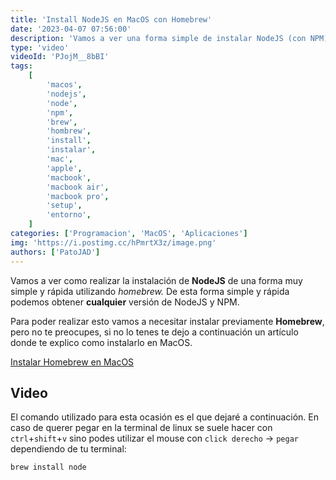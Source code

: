 ```yaml
---
title: 'Install NodeJS en MacOS con Homebrew'
date: '2023-04-07 07:56:00'
description: 'Vamos a ver una forma simple de instalar NodeJS (con NPM) en MacOS usando Homebrew'
type: 'video'
videoId: 'PJojM__8bBI'
tags:
    [
        'macos',
        'nodejs',
        'node',
        'npm',
        'brew',
        'hombrew',
        'install',
        'instalar',
        'mac',
        'apple',
        'macbook',
        'macbook air',
        'macbook pro',
        'setup',
        'entorno',
    ]
categories: ['Programacion', 'MacOS', 'Aplicaciones']
img: 'https://i.postimg.cc/hPmrtX3z/image.png'
authors: ['PatoJAD']
---
```


Vamos a ver como realizar la instalación de **NodeJS** de una forma muy simple y rápida utilizando _homebrew._ De esta forma simple y rápida podemos obtener **cualquier** versión de NodeJS y NPM.

Para poder realizar esto vamos a necesitar instalar previamente **Homebrew**, pero no te preocupes, si no lo tenes te dejo a continuación un artículo donde te explico como instalarlo en MacOS.

[Instalar Homebrew en MacOS](/post/2023/02/como-instalar-brew-en-macos/)

## Video

El comando utilizado para esta ocasión es el que dejaré a continuación. En caso de querer pegar en la terminal de linux se suele hacer con `ctrl`+`shift`+`v` sino podes utilizar el mouse con `click derecho` -> `pegar` dependiendo de tu terminal:

```shell
brew install node
```
